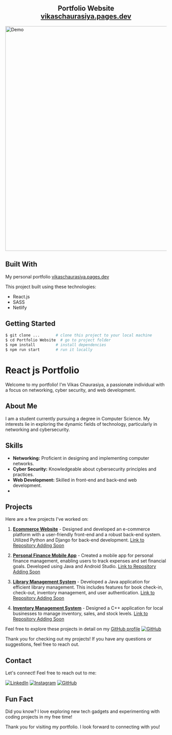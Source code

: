 <h2 align="center">
  Portfolio Website<br/>
  <a href="https://vikaschaurasiya.pages.dev" target="_blank">vikaschaurasiya.pages.dev</a>
</h2>
<img alt="Demo" src="https://res.cloudinary.com/ddbg5nuaw/image/upload/v1708718791/webui.png" width="1000" height="700" />


## Built With

My personal portfolio <a href="https://vikaschaurasiya.pages.dev" target="_blank">vikaschaurasiya.pages.dev</a> <br/>

This project built using these technologies:
- React.js
- SASS
- Netlify

## Getting Started

```bash
$ git clone ...       # clone this project to your local machine
$ cd Portfolio Website  # go to project folder
$ npm install         # install dependencies
$ npm run start       # run it locally
```
# React js Portfolio

Welcome to my portfolio! I'm Vikas Chaurasiya, a passionate individual with a focus on networking, cyber security, and web development.

## About Me

I am a student currently pursuing a degree in Computer Science. My interests lie in exploring the dynamic fields of technology, particularly in networking and cybersecurity.

## Skills

- **Networking:** Proficient in designing and implementing computer networks.
- **Cyber Security:** Knowledgeable about cybersecurity principles and practices.
- **Web Development:** Skilled in front-end and back-end web development.
- 
## Projects

Here are a few projects I've worked on:

1. **[Ecommerce Website](#)** - Designed and developed an e-commerce platform with a user-friendly front-end and a robust back-end system. Utilized Python and Django for back-end development. [Link to Repository Adding Soon](#)

2. **[Personal Finance Mobile App](#)** - Created a mobile app for personal finance management, enabling users to track expenses and set financial goals. Developed using Java and Android Studio. [Link to Repository Adding Soon](#)

3. **[Library Management System](#)** - Developed a Java application for efficient library management. This includes features for book check-in, check-out, inventory management, and user authentication. [Link to Repository Adding Soon](#)

4. **[Inventory Management System](#)** - Designed a C++ application for local businesses to manage inventory, sales, and stock levels. [Link to Repository Adding Soon](#)

Feel free to explore these projects in detail on my [GitHub profile](#) [![GitHub](https://img.shields.io/badge/GitHub-181717?style=for-the-badge&logo=github&logoColor=white)](https://github.com/VikasChaurasiya07)

Thank you for checking out my projects! If you have any questions or suggestions, feel free to reach out.


## Contact

Let's connect! Feel free to reach out to me:

 [![LinkedIn](https://img.shields.io/badge/LinkedIn-0077B5?style=for-the-badge&logo=linkedin&logoColor=white)](https://www.linkedin.com/in/vikas-chaurasiya-vikas) 
 [![Instagram](https://img.shields.io/badge/Instagram-E4405F?style=for-the-badge&logo=instagram&logoColor=white)](https://instagram.com/mr.__vikas07)
 [![GitHub](https://img.shields.io/badge/GitHub-181717?style=for-the-badge&logo=github&logoColor=white)](https://github.com/VikasChaurasiya07)

## Fun Fact

Did you know? I love exploring new tech gadgets and experimenting with coding projects in my free time!

Thank you for visiting my portfolio. I look forward to connecting with you!



  
  







